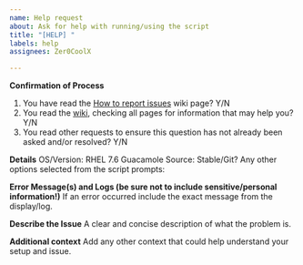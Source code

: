 ```yaml
---
name: Help request
about: Ask for help with running/using the script
title: "[HELP] "
labels: help
assignees: Zer0CoolX

---
```


**Confirmation of Process**
1. You have read the [How to report issues](https://github.com/Zer0CoolX/guacamole-install-rhel/wiki/How-to-Report-Issues-(Bugs,-Feature-Request-and-Help)) wiki page? Y/N
2. You read the [wiki](https://github.com/Zer0CoolX/guacamole-install-rhel/wiki), checking all pages for information that may help you? Y/N
3. You read other requests to ensure this question has not already been asked and/or resolved? Y/N

**Details**
OS/Version: RHEL 7.6
Guacamole Source: Stable/Git?
Any other options selected from the script prompts:

**Error Message(s) and Logs (be sure not to include sensitive/personal information!)**
If an error occurred include the exact message from the display/log.

**Describe the Issue**
A clear and concise description of what the problem is.

**Additional context**
Add any other context that could help understand your setup and issue.
